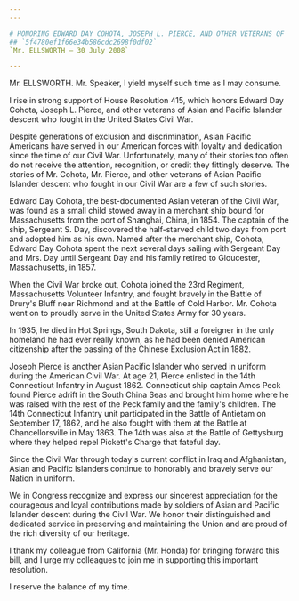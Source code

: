 ```yaml
---
---

# HONORING EDWARD DAY COHOTA, JOSEPH L. PIERCE, AND OTHER VETERANS OF  ASIAN AND PACIFIC ISLANDER DESCENT WHO FOUGHT IN THE UNITED STATES  CIVIL WAR
## `5f4780ef1f66e34b586cdc2698f0df02`
`Mr. ELLSWORTH — 30 July 2008`

---
```



Mr. ELLSWORTH. Mr. Speaker, I yield myself such time as I may 
consume.

I rise in strong support of House Resolution 415, which honors Edward 
Day Cohota, Joseph L. Pierce, and other veterans of Asian and Pacific 
Islander descent who fought in the United States Civil War.

Despite generations of exclusion and discrimination, Asian Pacific 
Americans have served in our American forces with loyalty and 
dedication since the time of our Civil War. Unfortunately, many of 
their stories too often do not receive the attention, recognition, or 
credit they fittingly deserve. The stories of Mr. Cohota, Mr. Pierce, 
and other veterans of Asian Pacific Islander descent who fought in our 
Civil War are a few of such stories.

Edward Day Cohota, the best-documented Asian veteran of the Civil 
War, was found as a small child stowed away in a merchant ship bound 
for Massachusetts from the port of Shanghai, China, in 1854. The 
captain of the ship, Sergeant S. Day, discovered the half-starved child 
two days from port and adopted him as his own. Named after the merchant 
ship, Cohota, Edward Day Cohota spent the next several days sailing 
with Sergeant Day and Mrs. Day until Sergeant Day and his family 
retired to Gloucester, Massachusetts, in 1857.

When the Civil War broke out, Cohota joined the 23rd Regiment, 
Massachusetts Volunteer Infantry, and fought bravely in the Battle of 
Drury's Bluff near Richmond and at the Battle of Cold Harbor. Mr. 
Cohota went on to proudly serve in the United States Army for 30 years.

In 1935, he died in Hot Springs, South Dakota, still a foreigner in 
the only homeland he had ever really known, as he had been denied 
American citizenship after the passing of the Chinese Exclusion Act in 
1882.

Joseph Pierce is another Asian Pacific Islander who served in uniform 
during the American Civil War. At age 21, Pierce enlisted in the 14th 
Connecticut Infantry in August 1862. Connecticut ship captain Amos Peck 
found Pierce adrift in the South China Seas and brought him home where 
he was raised with the rest of the Peck family and the family's 
children. The 14th Connecticut Infantry unit participated in the Battle 
of Antietam on September 17, 1862, and he also fought with them at the 
Battle at Chancellorsville in May 1863. The 14th was also at the Battle 
of Gettysburg where they helped repel Pickett's Charge that fateful 
day.

Since the Civil War through today's current conflict in Iraq and 
Afghanistan, Asian and Pacific Islanders continue to honorably and 
bravely serve our Nation in uniform.

We in Congress recognize and express our sincerest appreciation for 
the courageous and loyal contributions made by soldiers of Asian and 
Pacific Islander descent during the Civil War. We honor their 
distinguished and dedicated service in preserving and maintaining the 
Union and are proud of the rich diversity of our heritage.

I thank my colleague from California (Mr. Honda) for bringing forward 
this bill, and I urge my colleagues to join me in supporting this 
important resolution.

I reserve the balance of my time.